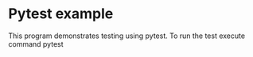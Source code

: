 # Pytest example
This program demonstrates testing using pytest.
To run the test execute command pytest

